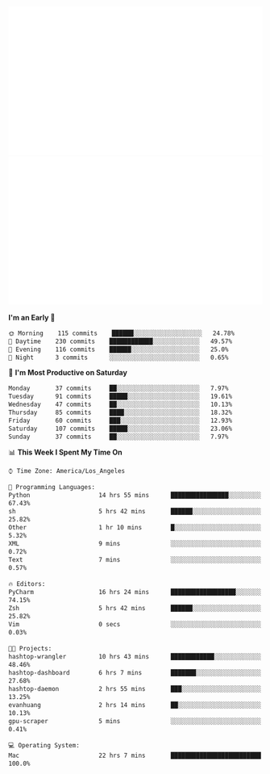 <a href="https://github.com/jstrieb/github-stats">
 
![](https://github.com/evanhuang117/github-stats/blob/master/generated/overview.svg)
![](https://github.com/evanhuang117/github-stats/blob/master/generated/languages.svg)

</a>

<!--START_SECTION:waka-->
**I'm an Early 🐤** 

```text
🌞 Morning    115 commits    ██████░░░░░░░░░░░░░░░░░░░   24.78% 
🌆 Daytime    230 commits    ████████████░░░░░░░░░░░░░   49.57% 
🌃 Evening    116 commits    ██████░░░░░░░░░░░░░░░░░░░   25.0% 
🌙 Night      3 commits      ░░░░░░░░░░░░░░░░░░░░░░░░░   0.65%

```
📅 **I'm Most Productive on Saturday** 

```text
Monday       37 commits     ██░░░░░░░░░░░░░░░░░░░░░░░   7.97% 
Tuesday      91 commits     █████░░░░░░░░░░░░░░░░░░░░   19.61% 
Wednesday    47 commits     ██░░░░░░░░░░░░░░░░░░░░░░░   10.13% 
Thursday     85 commits     ████░░░░░░░░░░░░░░░░░░░░░   18.32% 
Friday       60 commits     ███░░░░░░░░░░░░░░░░░░░░░░   12.93% 
Saturday     107 commits    █████░░░░░░░░░░░░░░░░░░░░   23.06% 
Sunday       37 commits     ██░░░░░░░░░░░░░░░░░░░░░░░   7.97%

```


📊 **This Week I Spent My Time On** 

```text
⌚︎ Time Zone: America/Los_Angeles

💬 Programming Languages: 
Python                   14 hrs 55 mins      ████████████████░░░░░░░░░   67.43% 
sh                       5 hrs 42 mins       ██████░░░░░░░░░░░░░░░░░░░   25.82% 
Other                    1 hr 10 mins        █░░░░░░░░░░░░░░░░░░░░░░░░   5.32% 
XML                      9 mins              ░░░░░░░░░░░░░░░░░░░░░░░░░   0.72% 
Text                     7 mins              ░░░░░░░░░░░░░░░░░░░░░░░░░   0.57%

🔥 Editors: 
PyCharm                  16 hrs 24 mins      ██████████████████░░░░░░░   74.15% 
Zsh                      5 hrs 42 mins       ██████░░░░░░░░░░░░░░░░░░░   25.82% 
Vim                      0 secs              ░░░░░░░░░░░░░░░░░░░░░░░░░   0.03%

🐱‍💻 Projects: 
hashtop-wrangler         10 hrs 43 mins      ████████████░░░░░░░░░░░░░   48.46% 
hashtop-dashboard        6 hrs 7 mins        ███████░░░░░░░░░░░░░░░░░░   27.68% 
hashtop-daemon           2 hrs 55 mins       ███░░░░░░░░░░░░░░░░░░░░░░   13.25% 
evanhuang                2 hrs 14 mins       ██░░░░░░░░░░░░░░░░░░░░░░░   10.13% 
gpu-scraper              5 mins              ░░░░░░░░░░░░░░░░░░░░░░░░░   0.41%

💻 Operating System: 
Mac                      22 hrs 7 mins       █████████████████████████   100.0%

```


<!--END_SECTION:waka-->
